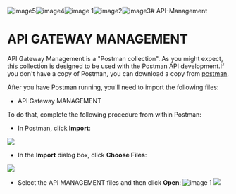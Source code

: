 ![image5](../Documents/Doc5/word/media/image5.png)![image4](../Documents/Doc4/word/media/image4.png)![image 1](../Documents/Doc1/word/media/image1.png)![image2](../Documents/Doc2/word/media/image2.png)![image3](../Documents/Doc3/word/media/image3.png)# API-Management
# API GATEWAY MANAGEMENT

API Gateway Management is a "Postman collection". As you might expect, this collection is designed to be used with the Postman API development.If you don't have a copy of Postman, you can download a copy from [postman](https://www.getpostman.com).

After you have Postman running, you'll need to import the following files:

- API Gateway MANAGEMENT

To do that, complete the following procedure from within Postman:

- In Postman, click **Import**:


![](https://dyzz9obi78pm5.cloudfront.net/app/image/id/5bb3f293ad121c164dafedde/n/postman-import.png)

- In the **Import** dialog box, click **Choose Files**:

![](https://dyzz9obi78pm5.cloudfront.net/app/image/id/5bb3f292ad121c7f4eafedc6/n/postman-import-dialog.png)

- Select the API MANAGEMENT files and then click **Open**:
![image 1](../Desktop/API%20markdown/Doc1/word/media/image%201.png)
![](C:\Users\VMAH\Documents\Doc1\word\media\image2.png)

